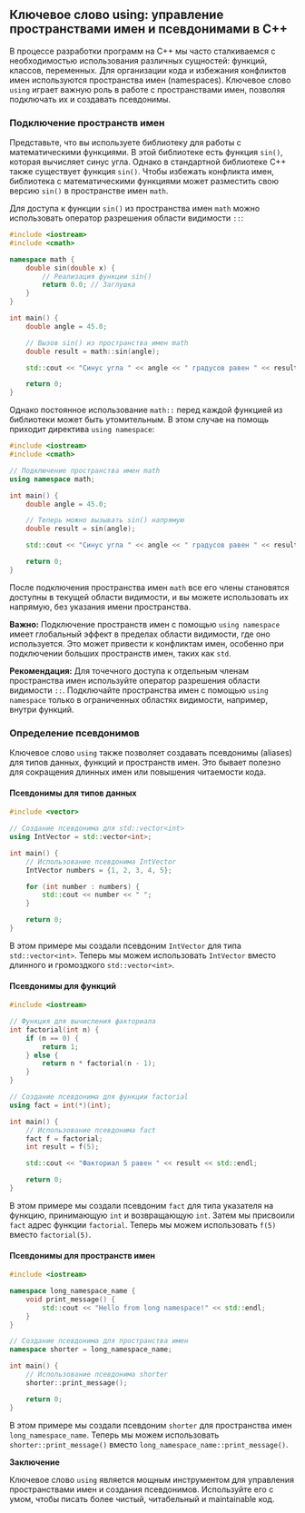 ## Ключевое слово using: управление пространствами имен и псевдонимами в C++

В процессе разработки программ на C++ мы часто сталкиваемся с необходимостью использования различных сущностей: функций, классов, переменных. Для организации кода и избежания конфликтов имен используются пространства имен (namespaces). Ключевое слово `using` играет важную роль в работе с пространствами имен, позволяя подключать их и создавать псевдонимы.

### Подключение пространств имен

Представьте, что вы используете библиотеку для работы с математическими функциями. В этой библиотеке есть функция `sin()`, которая вычисляет синус угла. Однако в стандартной библиотеке C++ также существует функция `sin()`.  Чтобы избежать конфликта имен, библиотека с математическими функциями может разместить свою версию `sin()` в пространстве имен `math`.

Для доступа к функции `sin()` из пространства имен `math` можно использовать оператор разрешения области видимости `::`:

```cpp
#include <iostream>
#include <cmath>

namespace math {
    double sin(double x) {
        // Реализация функции sin()
        return 0.0; // Заглушка
    }
}

int main() {
    double angle = 45.0;

    // Вызов sin() из пространства имен math
    double result = math::sin(angle);

    std::cout << "Синус угла " << angle << " градусов равен " << result << std::endl;

    return 0;
}
```

Однако постоянное использование `math::` перед каждой функцией из библиотеки может быть утомительным. В этом случае на помощь приходит директива `using namespace`:

```cpp
#include <iostream>
#include <cmath>

// Подключение пространства имен math
using namespace math; 

int main() {
    double angle = 45.0;

    // Теперь можно вызывать sin() напрямую
    double result = sin(angle);

    std::cout << "Синус угла " << angle << " градусов равен " << result << std::endl;

    return 0;
}
```

После подключения пространства имен `math` все его члены становятся доступны в текущей области видимости, и вы можете использовать их напрямую, без указания имени пространства.

**Важно:** Подключение пространств имен с помощью `using namespace` имеет глобальный эффект в пределах области видимости, где оно используется. Это может привести к конфликтам имен, особенно при подключении больших пространств имен, таких как `std`. 

**Рекомендация:** Для точечного доступа к отдельным членам пространства имен используйте оператор разрешения области видимости `::`. Подключайте пространства имен с помощью `using namespace` только в ограниченных областях видимости, например, внутри функций.

### Определение псевдонимов

Ключевое слово `using` также позволяет создавать псевдонимы (aliases) для типов данных, функций и пространств имен. Это бывает полезно для сокращения длинных имен или повышения читаемости кода.

#### Псевдонимы для типов данных

```cpp
#include <vector>

// Создание псевдонима для std::vector<int>
using IntVector = std::vector<int>;

int main() {
    // Использование псевдонима IntVector
    IntVector numbers = {1, 2, 3, 4, 5};

    for (int number : numbers) {
        std::cout << number << " ";
    }

    return 0;
}
```

В этом примере мы создали псевдоним `IntVector` для типа `std::vector<int>`. Теперь мы можем использовать `IntVector` вместо длинного и громоздкого `std::vector<int>`.

#### Псевдонимы для функций

```cpp
#include <iostream>

// Функция для вычисления факториала
int factorial(int n) {
    if (n == 0) {
        return 1;
    } else {
        return n * factorial(n - 1);
    }
}

// Создание псевдонима для функции factorial
using fact = int(*)(int);

int main() {
    // Использование псевдонима fact
    fact f = factorial;
    int result = f(5);

    std::cout << "Факториал 5 равен " << result << std::endl;

    return 0;
}
```

В этом примере мы создали псевдоним `fact` для типа указателя на функцию, принимающую `int` и возвращающую `int`. Затем мы присвоили `fact` адрес функции `factorial`. Теперь мы можем использовать `f(5)` вместо `factorial(5)`.

#### Псевдонимы для пространств имен

```cpp
#include <iostream>

namespace long_namespace_name {
    void print_message() {
        std::cout << "Hello from long namespace!" << std::endl;
    }
}

// Создание псевдонима для пространства имен
namespace shorter = long_namespace_name;

int main() {
    // Использование псевдонима shorter
    shorter::print_message();

    return 0;
}
```

В этом примере мы создали псевдоним `shorter` для пространства имен `long_namespace_name`. Теперь мы можем использовать `shorter::print_message()` вместо `long_namespace_name::print_message()`.

**Заключение**

Ключевое слово `using`  является мощным инструментом для управления пространствами имен и создания псевдонимов. Используйте его с умом, чтобы писать более чистый, читабельный и maintainable код. 
